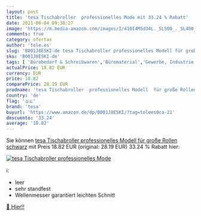 ```yaml
---
layout: post
title: 'tesa Tischabroller  professionelles Mode mit 33.24 % Rabatt'
date: 2021-06-04 09:38:27
image: 'https://m.media-amazon.com/images/I/410I4MSd34L._SL500_._SL400_.jpg'
comments: true
category: ofertas
author: 'tole.es'
slug: 'B001J8E5KI-de tesa Tischabroller professionelles Modell für große Rollen...'
sku: 'B001J8E5KI-de'
tags: [ 'Bürobedarf & Schreibwaren','Büromaterial','Gewerbe, Industrie & Wissenschaft','Industrielle Versandverpackungen & Kartonagen','Kartonklebebandspender','Klebebandspender','Klebebänder, Klebstoffe & Befestigungsmittel','tesa', ]
actualPrice: 18.82 EUR
currency: EUR
price: 18.82
comparePrice: 28.19 EUR
prodname: 'tesa Tischabroller  professionelles Modell  für große Rollen  schwarz'
country: 'de'
flag: '🇩🇪'
brand: 'tesa'
buyurl: 'https://www.amazon.de/dp/B001J8E5KI/?tag=tolees0ca-21'
descuento: '33.24'
average: '18.82'
---
```


Sie können [tesa Tischabroller  professionelles Modell  für große Rollen  schwarz](https://www.amazon.de/dp/B001J8E5KI/?tag=tolees0ca-21) mit Preis 18.82 EUR (original: 28.19 EUR) 33.24 % Rabatt hier:

[![tesa Tischabroller  professionelles Mode](https://m.media-amazon.com/images/I/410I4MSd34L._SL500_._SL400_.jpg)](https://www.amazon.de/dp/B001J8E5KI/?tag=tolees0ca-21)

ℹ️:

- leer
- sehr standfest
- Wellenmesser garantiert leichten Schnitt

[🛒 Hier!!](https://www.amazon.de/dp/B001J8E5KI/?tag=tolees0ca-21)

